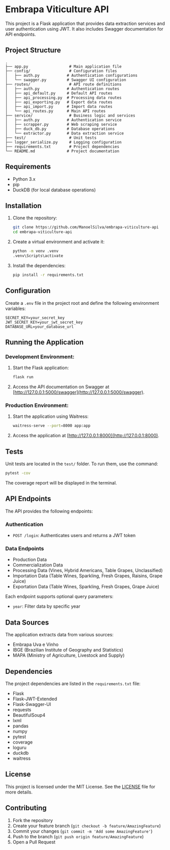 # Embrapa Viticulture API

This project is a Flask application that provides data extraction services and user authentication using JWT. It also includes Swagger documentation for API endpoints.

## Project Structure

```
.
├── app.py                  # Main application file
├── config/                 # Configuration files
│   ├── auth.py            # Authentication configurations
│   └── swagger.py         # Swagger UI configuration
├── routes/                 # API route definitions
│   ├── auth.py            # Authentication routes
│   ├── api_default.py     # Default API routes
│   ├── api_processing.py  # Processing data routes
│   ├── api_exporting.py   # Export data routes
│   ├── api_import.py      # Import data routes
│   └── api_routes.py      # Main API routes
├── service/                # Business logic and services
│   ├── auth.py            # Authentication service
│   ├── scrapper.py        # Web scraping service
│   ├── duck_db.py         # Database operations
│   └── extractor.py       # Data extraction service
├── test/                   # Unit tests
├── logger_serialize.py     # Logging configuration
├── requirements.txt        # Project dependencies
└── README.md              # Project documentation
```

## Requirements

- Python 3.x
- pip
- DuckDB (for local database operations)

## Installation

1. Clone the repository:
    ```sh
    git clone https://github.com/ManoelSilva/embrapa-viticulture-api
    cd embrapa-viticulture-api
    ```

2. Create a virtual environment and activate it:
    ```sh
    python -m venv .venv
    .venv\Scripts\activate
    ```

3. Install the dependencies:
    ```sh
    pip install -r requirements.txt
    ```

## Configuration

Create a `.env` file in the project root and define the following environment variables:
```env
SECRET_KEY=your_secret_key
JWT_SECRET_KEY=your_jwt_secret_key
DATABASE_URL=your_database_url
```

## Running the Application

### Development Environment:
1. Start the Flask application:
    ```sh
    flask run
    ```

2. Access the API documentation on Swagger at [http://127.0.0.1:5000/swagger](http://127.0.0.1:5000/swagger).

### Production Environment:
1. Start the application using Waitress:
    ```sh
    waitress-serve --port=8000 app:app
    ```

2. Access the application at [http://127.0.0.1:8000](http://127.0.0.1:8000).

## Tests

Unit tests are located in the `test/` folder. To run them, use the command:
```sh
pytest -cov
```

The coverage report will be displayed in the terminal.

## API Endpoints

The API provides the following endpoints:

### Authentication
- `POST /login`: Authenticates users and returns a JWT token

### Data Endpoints
- Production Data
- Commercialization Data
- Processing Data (Vines, Hybrid Americans, Table Grapes, Unclassified)
- Importation Data (Table Wines, Sparkling, Fresh Grapes, Raisins, Grape Juice)
- Exportation Data (Table Wines, Sparkling, Fresh Grapes, Grape Juice)

Each endpoint supports optional query parameters:
- `year`: Filter data by specific year

## Data Sources

The application extracts data from various sources:
- Embrapa Uva e Vinho
- IBGE (Brazilian Institute of Geography and Statistics)
- MAPA (Ministry of Agriculture, Livestock and Supply)

## Dependencies

The project dependencies are listed in the `requirements.txt` file:
- Flask
- Flask-JWT-Extended
- Flask-Swagger-UI
- requests
- BeautifulSoup4
- lxml
- pandas
- numpy
- pytest
- coverage
- loguru
- duckdb
- waitress

## License

This project is licensed under the MIT License. See the [LICENSE](LICENSE) file for more details.

## Contributing

1. Fork the repository
2. Create your feature branch (`git checkout -b feature/AmazingFeature`)
3. Commit your changes (`git commit -m 'Add some AmazingFeature'`)
4. Push to the branch (`git push origin feature/AmazingFeature`)
5. Open a Pull Request
